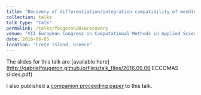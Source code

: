 ```yaml
---
title: "Recovery of differentiation/integration compatibility of meshless operators via local adaptation of the point cloud in the context of nodal integration"
collection: talks
talk_type: "Talk"
permalink: /talks/fougeron2016recovery
venue: 'VII European Congress on Computational Methods in Applied Sciences and Engineering'
date: 2016-06-05
location: "Crete Island, Greece"
---
```


The slides for this talk are [available here](http://gabrielfougeron.github.io/files/talk_files/2016.09.06 ECCOMAS slides.pdf)

I also published a [companion proceeding paper](http://gabrielfougeron.github.io/publications/fougeron2016recovery) to this talk.

